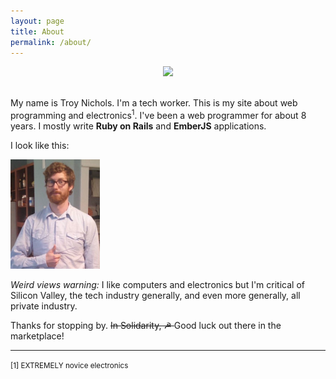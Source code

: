 ```yaml
---
layout: page
title: About
permalink: /about/
---
```


<center>
  <img src="https://pbs.twimg.com/profile_images/661720275155730432/4K6FzYlG.png" width="100">
</center>

<br>

My name is Troy Nichols. I'm a tech worker. This is my site about web programming and electronics<sup>1</sup>. I've been a web programmer for about 8 years. I mostly write **Ruby on Rails** and **EmberJS** applications.

I look like this:

<img src="/assets/me.jpg" height="175">

*Weird views warning:* I like computers and electronics but I'm critical of Silicon Valley, the tech industry generally, and even more generally, all private industry.


Thanks for stopping by. <del>In Solidarity, ☭ </del> Good luck out there in the marketplace!

<hr>

<small>[1] EXTREMELY novice electronics</small>
